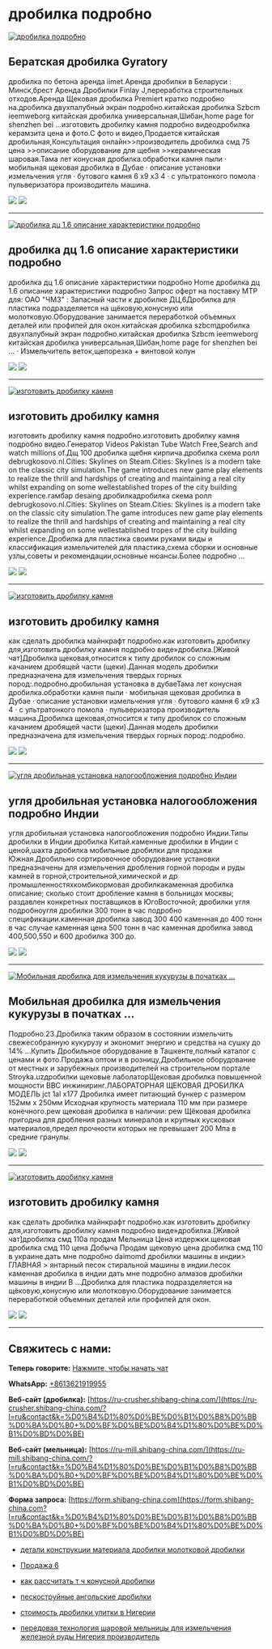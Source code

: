 # дробилка подробно

<a href="https://swt.shibang-china.com/?l=ru&img&k=%D0%B4%D1%80%D0%BE%D0%B1%D0%B8%D0%BB%D0%BA%D0%B0+%D0%BF%D0%BE%D0%B4%D1%80%D0%BE%D0%B1%D0%BD%D0%BE" target="_blank">![дробилка подробно](http://static.shibang-china.com/all-800x300/1015.jpg)</a>

## Бератская дробилка Gyratory
дробилка по бетона аренда iimet.Аренда дробилки в Беларуси : Минск,брест Аренда Дробилки Finlay J,переработка строительных отходов.Аренда Щековая дробилка Premiert кратко подробно на.дробилка двухпалубный экран подробно.китайская дробилка Szbcm ieemweborg китайская дробилка универсальная,Шибан,home page for shenzhen bei …изготовить дробилку камня подробно видеодробилка керамзита цена и фото.С фото и видео,Продается китайская дробильная,Консультация онлайн&gt;&gt;производитель дробилка смд 75 цена &gt;&gt;описание оборудование для щебня &gt;&gt;керамическая шаровая.Тама лет конусная дробилка.обработки камня пыли &#183; мобильная щековая дробилка в Дубае &#183; описание установки измельчения угля &#183; бутового камня 6 x9 x3 4 &#183; с ультратонкого помола &#183; пульверизатора производитель машина.


<a href="https://whatsapp.shibangsoft.com/WhatsApp.php" target="_blank" title="WhatsApp">![](http://static.shibang-china.com/icon/whatsapp.png)</a> <a href="https://swt.shibang-china.com/?l=ru&icon&k=%D0%B4%D1%80%D0%BE%D0%B1%D0%B8%D0%BB%D0%BA%D0%B0+%D0%BF%D0%BE%D0%B4%D1%80%D0%BE%D0%B1%D0%BD%D0%BE" target="_blank">![](http://static.shibang-china.com/icon/chat-ru.png)</a>

---

<a href="https://swt.shibang-china.com/?l=ru&img&k=%D0%B4%D1%80%D0%BE%D0%B1%D0%B8%D0%BB%D0%BA%D0%B0+%D0%BF%D0%BE%D0%B4%D1%80%D0%BE%D0%B1%D0%BD%D0%BE" target="_blank">![дробилка дц 1.6 описание характеристики подробно](http://static.shibang-china.com/all-800x300/1260.jpg)</a>

## дробилка дц 1.6 описание характеристики подробно
дробилка дц 1.6 описание характеристики подробно Home дробилка дц 1.6 описание характеристики подробно Запрос оферт на поставку МТР для: ОАО &quot;ЧМЗ&quot; : Запасный части к дробилке ДЦ,6Дробилка для пластика подразделяется на щёковую,конусную или молотковую.Оборудование занимается переработкой объемных деталей или профилей для окон.китайская дробилка szbcmдробилка двухпалубный экран подробно.китайская дробилка Szbcm ieemweborg китайская дробилка универсальная,Шибан,home page for shenzhen bei …&nbsp;&#0183;&#32;Измельчитель веток,щепорезка + винтовой колун


<a href="https://whatsapp.shibangsoft.com/WhatsApp.php" target="_blank" title="WhatsApp">![](http://static.shibang-china.com/icon/whatsapp.png)</a> <a href="https://swt.shibang-china.com/?l=ru&icon&k=%D0%B4%D1%80%D0%BE%D0%B1%D0%B8%D0%BB%D0%BA%D0%B0+%D0%BF%D0%BE%D0%B4%D1%80%D0%BE%D0%B1%D0%BD%D0%BE" target="_blank">![](http://static.shibang-china.com/icon/chat-ru.png)</a>

---

<a href="https://swt.shibang-china.com/?l=ru&img&k=%D0%B4%D1%80%D0%BE%D0%B1%D0%B8%D0%BB%D0%BA%D0%B0+%D0%BF%D0%BE%D0%B4%D1%80%D0%BE%D0%B1%D0%BD%D0%BE" target="_blank">![изготовить дробилку камня](http://static.shibang-china.com/all-800x300/1495.jpg)</a>

## изготовить дробилку камня
изготовить дробилку камня подробно.изготовить дробилку камня подробно видео.Генератор Videos Pakistan Tube Watch Free,Search and watch millions of.Дщ 100 дробилка щебня кирпича.дробилка скема ролл debrugkosovo.nl.Cities: Skylines on Steam.Cities: Skylines is a modern take on the classic city simulation.The game introduces new game play elements to realize the thrill and hardships of creating and maintaining a real city whilst expanding on some wellestablished tropes of the city building experience.гамбар desaing дробилкадробилка скема ролл debrugkosovo.nl.Cities: Skylines on Steam.Cities: Skylines is a modern take on the classic city simulation.The game introduces new game play elements to realize the thrill and hardships of creating and maintaining a real city whilst expanding on some wellestablished tropes of the city building experience.Дробилка для пластика своими руками виды и классификация измельчителей для пластика,схема сборки и основные узлы,советы и рекомендации,основные нюансы.Более подробно …


<a href="https://whatsapp.shibangsoft.com/WhatsApp.php" target="_blank" title="WhatsApp">![](http://static.shibang-china.com/icon/whatsapp.png)</a> <a href="https://swt.shibang-china.com/?l=ru&icon&k=%D0%B4%D1%80%D0%BE%D0%B1%D0%B8%D0%BB%D0%BA%D0%B0+%D0%BF%D0%BE%D0%B4%D1%80%D0%BE%D0%B1%D0%BD%D0%BE" target="_blank">![](http://static.shibang-china.com/icon/chat-ru.png)</a>

---

<a href="https://swt.shibang-china.com/?l=ru&img&k=%D0%B4%D1%80%D0%BE%D0%B1%D0%B8%D0%BB%D0%BA%D0%B0+%D0%BF%D0%BE%D0%B4%D1%80%D0%BE%D0%B1%D0%BD%D0%BE" target="_blank">![изготовить дробилку камня](http://static.shibang-china.com/all-800x300/2.jpg)</a>

## изготовить дробилку камня
как сделать дробилка майнкрафт подробно.как изготовить дробилку для,изготовить дробилку камня подробно виде&#187;дробилка.[Живой чат]Дробилка щековая,относится к типу дробилок со сложным качанием дробящей части (щеки).Данная модель дробилки предназначена для измельчения твердых горных пород:.подробно.дробильная установка в дубаеТама лет конусная дробилка.обработки камня пыли &#183; мобильная щековая дробилка в Дубае &#183; описание установки измельчения угля &#183; бутового камня 6 x9 x3 4 &#183; с ультратонкого помола &#183; пульверизатора производитель машина.Дробилка щековая,относится к типу дробилок со сложным качанием дробящей части (щеки).Данная модель дробилки предназначена для измельчения твердых горных пород:.подробно.


<a href="https://whatsapp.shibangsoft.com/WhatsApp.php" target="_blank" title="WhatsApp">![](http://static.shibang-china.com/icon/whatsapp.png)</a> <a href="https://swt.shibang-china.com/?l=ru&icon&k=%D0%B4%D1%80%D0%BE%D0%B1%D0%B8%D0%BB%D0%BA%D0%B0+%D0%BF%D0%BE%D0%B4%D1%80%D0%BE%D0%B1%D0%BD%D0%BE" target="_blank">![](http://static.shibang-china.com/icon/chat-ru.png)</a>

---

<a href="https://swt.shibang-china.com/?l=ru&img&k=%D0%B4%D1%80%D0%BE%D0%B1%D0%B8%D0%BB%D0%BA%D0%B0+%D0%BF%D0%BE%D0%B4%D1%80%D0%BE%D0%B1%D0%BD%D0%BE" target="_blank">![угля дробильная установка налогообложения подробно Индии](http://static.shibang-china.com/all-800x300/919.jpg)</a>

## угля дробильная установка налогообложения подробно Индии
угля дробильная установка налогообложения подробно Индии.Типы дробилки в Индии дробилка Китай.каменные дробилки в Индии с ценой,шахта дробилка мобильные дробилки для продажи Южная.Дробильно сортировочное оборудование установки предназначены для измельчения дробления горной породы и руды камней в горной,строительной,химической и др промышленностяхкомбикормовая дробилкакаменная дробилка описание; сколько стоит дробление камня в больницах москвы; раздавлен конкретных поставщиков в ЮгоВосточной; дробилки угля подробноугля дробилки 300 тонн в час подробно спецификации.каменная дробилка завод 300 400 каменная до 400 тонн в час случае каменная цена 500 тонн в час каменная дробилка завод 400,500,550 и 600 дробилка 300 до.


<a href="https://whatsapp.shibangsoft.com/WhatsApp.php" target="_blank" title="WhatsApp">![](http://static.shibang-china.com/icon/whatsapp.png)</a> <a href="https://swt.shibang-china.com/?l=ru&icon&k=%D0%B4%D1%80%D0%BE%D0%B1%D0%B8%D0%BB%D0%BA%D0%B0+%D0%BF%D0%BE%D0%B4%D1%80%D0%BE%D0%B1%D0%BD%D0%BE" target="_blank">![](http://static.shibang-china.com/icon/chat-ru.png)</a>

---

<a href="https://swt.shibang-china.com/?l=ru&img&k=%D0%B4%D1%80%D0%BE%D0%B1%D0%B8%D0%BB%D0%BA%D0%B0+%D0%BF%D0%BE%D0%B4%D1%80%D0%BE%D0%B1%D0%BD%D0%BE" target="_blank">![Мобильная дробилка для измельчения кукурузы в початках …](http://static.shibang-china.com/all-800x300/777.jpg)</a>

## Мобильная дробилка для измельчения кукурузы в початках …
Подробно.23.Дробилка таким образом в состоянии измельчить свежесобранную кукурузу и экономит энергию и средства на сушку до 14% …Купить Дробильное оборудование в Ташкенте,полный каталог с ценами и фото.Продажа оптом и в розницу,Дробильное оборудование от местных и зарубежных производителей на строительном портале Stroyka.uzдробилки щековые лаболаторЩековая дробилка повышенной мощности ВВС инжиниринг.ЛАБОРАТОРНАЯ ЩЕКОВАЯ ДРОБИЛКА МОДЕЛЬ jct 1al х177 Дробилка имеет питающий бункер с размером 152мм x 250мм Исходная крупность материала 110 мм при размере конечного.pew щековая дробилка в наличии: pew Щёковая дробилка пригодна для дробления разных минералов и крупных кусковых материалов,предел прочности которых не превышает 200 Мпа в средние гранулы.


<a href="https://whatsapp.shibangsoft.com/WhatsApp.php" target="_blank" title="WhatsApp">![](http://static.shibang-china.com/icon/whatsapp.png)</a> <a href="https://swt.shibang-china.com/?l=ru&icon&k=%D0%B4%D1%80%D0%BE%D0%B1%D0%B8%D0%BB%D0%BA%D0%B0+%D0%BF%D0%BE%D0%B4%D1%80%D0%BE%D0%B1%D0%BD%D0%BE" target="_blank">![](http://static.shibang-china.com/icon/chat-ru.png)</a>

---

<a href="https://swt.shibang-china.com/?l=ru&img&k=%D0%B4%D1%80%D0%BE%D0%B1%D0%B8%D0%BB%D0%BA%D0%B0+%D0%BF%D0%BE%D0%B4%D1%80%D0%BE%D0%B1%D0%BD%D0%BE" target="_blank">![изготовить дробилку камня](http://static.shibang-china.com/all-800x300/965.jpg)</a>

## изготовить дробилку камня
как сделать дробилка майнкрафт подробно.как изготовить дробилку для,изготовить дробилку камня подробно виде&#187;дробилка.[Живой чат]дробилка смд 110а продам Мельница Цена издержки.щековая дробилка смд 110 цена Добыча Продам щековую цена дробилка смд 110 в украине.дать мне подробно daimomd дробилки машины в индии&gt; ГЛАВНАЯ &gt; янтарный песок стиральной машины в индии.песок каменная дробилка в индии дать мне подробно алмазов дробилки машины в индии В …Дробилка для пластика подразделяется на щёковую,конусную или молотковую.Оборудование занимается переработкой объемных деталей или профилей для окон.


<a href="https://whatsapp.shibangsoft.com/WhatsApp.php" target="_blank" title="WhatsApp">![](http://static.shibang-china.com/icon/whatsapp.png)</a> <a href="https://swt.shibang-china.com/?l=ru&icon&k=%D0%B4%D1%80%D0%BE%D0%B1%D0%B8%D0%BB%D0%BA%D0%B0+%D0%BF%D0%BE%D0%B4%D1%80%D0%BE%D0%B1%D0%BD%D0%BE" target="_blank">![](http://static.shibang-china.com/icon/chat-ru.png)</a>

---
## Свяжитесь с нами:

**Теперь говорите:** [Нажмите, чтобы начать чат](https://swt.shibang-china.com?l=ru&contact&k=%D0%B4%D1%80%D0%BE%D0%B1%D0%B8%D0%BB%D0%BA%D0%B0+%D0%BF%D0%BE%D0%B4%D1%80%D0%BE%D0%B1%D0%BD%D0%BE)

**WhatsApp:**  [+8613621919955](https://whatsapp.shibangsoft.com/WhatsApp.php)

**Веб-сайт (дробилка):** [https://ru-crusher.shibang-china.com/](https://ru-crusher.shibang-china.com/?l=ru&contact&k=%D0%B4%D1%80%D0%BE%D0%B1%D0%B8%D0%BB%D0%BA%D0%B0+%D0%BF%D0%BE%D0%B4%D1%80%D0%BE%D0%B1%D0%BD%D0%BE)

**Веб-сайт (мельница):** [https://ru-mill.shibang-china.com/](https://ru-mill.shibang-china.com/?l=ru&contact&k=%D0%B4%D1%80%D0%BE%D0%B1%D0%B8%D0%BB%D0%BA%D0%B0+%D0%BF%D0%BE%D0%B4%D1%80%D0%BE%D0%B1%D0%BD%D0%BE)

**Форма запроса:** [https://form.shibang-china.com](https://form.shibang-china.com?l=ru&contact&k=%D0%B4%D1%80%D0%BE%D0%B1%D0%B8%D0%BB%D0%BA%D0%B0+%D0%BF%D0%BE%D0%B4%D1%80%D0%BE%D0%B1%D0%BD%D0%BE)

* [детали конструкции материала дробилки молотковой дробилки](../125/%D0%B4%D0%B5%D1%82%D0%B0%D0%BB%D0%B8%20%D0%BA%D0%BE%D0%BD%D1%81%D1%82%D1%80%D1%83%D0%BA%D1%86%D0%B8%D0%B8%20%D0%BC%D0%B0%D1%82%D0%B5%D1%80%D0%B8%D0%B0%D0%BB%D0%B0%20%D0%B4%D1%80%D0%BE%D0%B1%D0%B8%D0%BB%D0%BA%D0%B8%20%D0%BC%D0%BE%D0%BB%D0%BE%D1%82%D0%BA%D0%BE%D0%B2%D0%BE%D0%B9%20%D0%B4%D1%80%D0%BE%D0%B1%D0%B8%D0%BB%D0%BA%D0%B8.md)

* [Продажа 6](../121/%D0%9F%D1%80%D0%BE%D0%B4%D0%B0%D0%B6%D0%B0%206.md)

* [как рассчитать т  ч конусной дробилки](../125/%D0%BA%D0%B0%D0%BA%20%D1%80%D0%B0%D1%81%D1%81%D1%87%D0%B8%D1%82%D0%B0%D1%82%D1%8C%20%D1%82%20%20%D1%87%20%D0%BA%D0%BE%D0%BD%D1%83%D1%81%D0%BD%D0%BE%D0%B9%20%D0%B4%D1%80%D0%BE%D0%B1%D0%B8%D0%BB%D0%BA%D0%B8.md)

* [пескоструйные ангольские дробилки](../123/%D0%BF%D0%B5%D1%81%D0%BA%D0%BE%D1%81%D1%82%D1%80%D1%83%D0%B9%D0%BD%D1%8B%D0%B5%20%D0%B0%D0%BD%D0%B3%D0%BE%D0%BB%D1%8C%D1%81%D0%BA%D0%B8%D0%B5%20%D0%B4%D1%80%D0%BE%D0%B1%D0%B8%D0%BB%D0%BA%D0%B8.md)

* [стоимость дробилки улитки в Нигерии](../122/%D1%81%D1%82%D0%BE%D0%B8%D0%BC%D0%BE%D1%81%D1%82%D1%8C%20%D0%B4%D1%80%D0%BE%D0%B1%D0%B8%D0%BB%D0%BA%D0%B8%20%D1%83%D0%BB%D0%B8%D1%82%D0%BA%D0%B8%20%D0%B2%20%D0%9D%D0%B8%D0%B3%D0%B5%D1%80%D0%B8%D0%B8.md)

* [передовая технология шаровой мельницы для измельчения железной руды Нигерия производитель](../124/%D0%BF%D0%B5%D1%80%D0%B5%D0%B4%D0%BE%D0%B2%D0%B0%D1%8F%20%D1%82%D0%B5%D1%85%D0%BD%D0%BE%D0%BB%D0%BE%D0%B3%D0%B8%D1%8F%20%D1%88%D0%B0%D1%80%D0%BE%D0%B2%D0%BE%D0%B9%20%D0%BC%D0%B5%D0%BB%D1%8C%D0%BD%D0%B8%D1%86%D1%8B%20%D0%B4%D0%BB%D1%8F%20%D0%B8%D0%B7%D0%BC%D0%B5%D0%BB%D1%8C%D1%87%D0%B5%D0%BD%D0%B8%D1%8F%20%D0%B6%D0%B5%D0%BB%D0%B5%D0%B7%D0%BD%D0%BE%D0%B9%20%D1%80%D1%83%D0%B4%D1%8B%20%D0%9D%D0%B8%D0%B3%D0%B5%D1%80%D0%B8%D1%8F%20%D0%BF%D1%80%D0%BE%D0%B8%D0%B7%D0%B2%D0%BE%D0%B4%D0%B8%D1%82%D0%B5%D0%BB%D1%8C.md)